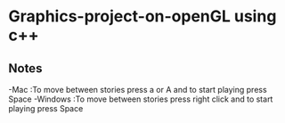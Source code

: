 # Graphics-project-on-openGL using c++

## Notes
-Mac :To move between stories press a or A and to start playing press Space
-Windows :To move between stories press right click and to start playing press Space
